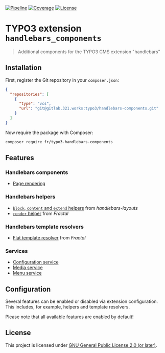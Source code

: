[![Pipeline](https://gitlab.321.works/typo3/handlebars-components/badges/develop/pipeline.svg)](https://gitlab.321.works/typo3/handlebars-components/-/pipelines)
[![Coverage](https://gitlab.321.works/typo3/handlebars-components/badges/develop/coverage.svg)](https://gitlab.321.works/typo3/handlebars-components/-/pipelines)
[![License](https://badgen.net/badge/license/GPL-2.0-or-later)](LICENSE.md)

# TYPO3 extension `handlebars_components`

> Additional components for the TYPO3 CMS extension "handlebars"

## Installation

First, register the Git repository in your `composer.json`:

```json
{
  "repositories": [
    {
      "type": "vcs",
      "url": "git@gitlab.321.works:typo3/handlebars-components.git"
    }
  ]
}
```

Now require the package with Composer:

```bash
composer require fr/typo3-handlebars-components
```

## Features

### Handlebars components

* [Page rendering](Documentation/Components/PageRendering.md)

### Handlebars helpers

* [`block`, `content` and `extend` helpers](Documentation/Helpers/HandlebarsLayouts.md)
  from _handlebars-layouts_
* [`render` helper](Documentation/Helpers/RenderHelper.md) from _Fractal_

### Handlebars template resolvers

* [Flat template resolver](Documentation/TemplateResolvers/FlatTemplateResolver.md) from _Fractal_

### Services

* [Configuration service](Documentation/Services/ConfigurationService.md)
* [Media service](Documentation/Services/MediaService.md)
* [Menu service](Documentation/Services/MenuService.md)

## Configuration

Several features can be enabled or disabled via extension configuration.
This includes, for example, helpers and template resolvers.

Please note that all available features are enabled by default!

## License

This project is licensed under [GNU General Public License 2.0 (or later)](LICENSE.md).
